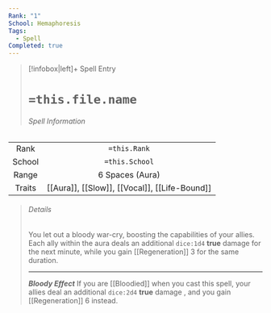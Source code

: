 ```yaml
---
Rank: "1"
School: Hemaphoresis
Tags:
  - Spell
Completed: true
---
```

> [!infobox|left]+ Spell Entry
> # `=this.file.name`
> ###### Spell Information
|        |                                              |
|:------:|:--------------------------------------------:|
|  Rank  |                 `=this.Rank`                 |
| School |                `=this.School`                |
| Range  |               6 Spaces (Aura)                |
| Traits | [[Aura]], [[Slow]], [[Vocal]], [[Life-Bound]] |
> ###### *Details*
> You let out a bloody war-cry, boosting the capabilities of your allies. Each ally within the aura deals an additional `dice:1d4` **true** damage for the next minute, while you gain [[Regeneration]] 3 for the same duration.
> - - -
> ***Bloody Effect***
> If you are [[Bloodied]] when you cast this spell, your allies deal an additional `dice:2d4` **true** damage , and you gain [[Regeneration]] 6 instead.